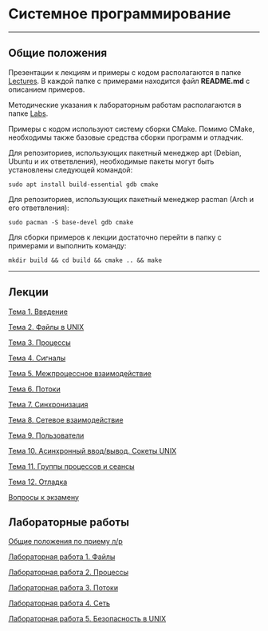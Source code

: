 # Системное программирование

---

## Общие положения


Презентации к лекциям и примеры с кодом располагаются
в папке [Lectures](Lectures). В каждой папке с примерами находится файл **README.md** с описанием примеров.

Методические указания к лабораторным работам
располагаются в папке [Labs](Labs).

Примеры с кодом используют систему сборки CMake. 
Помимо CMake, необходимы также базовые средства сборки программ и отладчик. 

Для репозиториев, использующих пакетный менеджер apt (Debian, Ubuntu и их ответвления), 
необходимые пакеты могут быть установлены следующей командой: 

    sudo apt install build-essential gdb cmake 

Для репозиториев, использующих пакетный менеджер pacman (Arch и его ответвления):

    sudo pacman -S base-devel gdb cmake


Для сборки примеров к лекции достаточно перейти в папку с примерами и выполнить команду:

    mkdir build && cd build && cmake .. && make

---
## Лекции

[Тема 1. Введение](Lectures/1.Introduction)

[Тема 2. Файлы в UNIX](Lectures/2.Files)

[Тема 3. Процессы](Lectures/3.Processes)

[Тема 4. Сигналы](Lectures/4.Signals)

[Тема 5. Межпроцессное взаимодействие](Lectures/5.IPC)

[Тема 6. Потоки](Lectures/6.Threads)

[Тема 7. Синхронизация](Lectures/7.Synchronization)

[Тема 8. Сетевое взаимодействие](Lectures/8.Network)

[Тема 9. Пользователи](Lectures/9.Users)

[Тема 10. Асинхронный ввод/вывод. Сокеты UNIX](Lectures/10.Async)

[Тема 11. Группы процессов и сеансы](Lectures/11.Sessions)

[Тема 12. Отладка](Lectures/12.Ptrace)

[Вопросы к экзамену](Lectures/Exam.pdf)

## Лабораторные работы

[Общие положения по приему л/р](Labs/Общие%20положения.pdf)

[Лабораторная работа 1. Файлы](Labs/Лабораторная%20работа%201.pdf)

[Лабораторная работа 2. Процессы](Labs/Лабораторная%20работа%202.pdf)

[Лабораторная работа 3. Потоки](Labs/Лабораторная%20работа%203.pdf)

[Лабораторная работа 4. Сеть](Labs/Лабораторная%20работа%204.pdf)

[Лабораторная работа 5. Безопасность в UNIX](Labs/Лабораторная%20работа%205.pdf)

